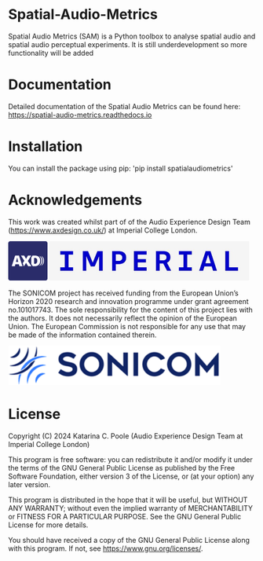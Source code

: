# Spatial-Audio-Metrics
Spatial Audio Metrics (SAM) is a Python toolbox to analyse spatial audio and spatial audio perceptual experiments.
It is still underdevelopment so more functionality will be added

# Documentation
Detailed documentation of the Spatial Audio Metrics can be found here: <https://spatial-audio-metrics.readthedocs.io>

# Installation
You can install the package using pip:
'pip install spatialaudiometrics'

# Acknowledgements
This work was created whilst part of of the Audio Experience Design Team (https://www.axdesign.co.uk/) at Imperial College London.

<img src="./images/axd_logo.png" height="80">   <img src="./images/imperial_logo.png" height="80">


The SONICOM project has received funding from the European Union’s Horizon 2020 research and innovation programme under grant agreement no.101017743. The sole responsibility for the content of this project lies with the authors. It does not necessarily reflect the opinion of the European Union. The European Commission is not responsible for any use that may be made of the information contained therein.

<img src="./images/sonicom_logo.png" height="80">

# License
Copyright (C) 2024  Katarina C. Poole (Audio Experience Design Team at Imperial College London)

This program is free software: you can redistribute it and/or modify
it under the terms of the GNU General Public License as published by
the Free Software Foundation, either version 3 of the License, or
(at your option) any later version.

This program is distributed in the hope that it will be useful,
but WITHOUT ANY WARRANTY; without even the implied warranty of
MERCHANTABILITY or FITNESS FOR A PARTICULAR PURPOSE.  See the
GNU General Public License for more details.

You should have received a copy of the GNU General Public License
along with this program.  If not, see <https://www.gnu.org/licenses/>.
